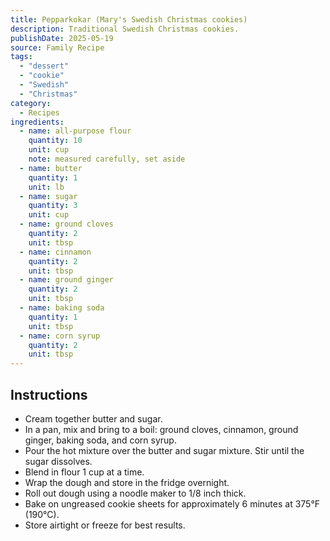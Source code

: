 ```yaml
---
title: Pepparkokar (Mary's Swedish Christmas cookies)
description: Traditional Swedish Christmas cookies. 
publishDate: 2025-05-19
source: Family Recipe
tags:
  - "dessert"
  - "cookie"
  - "Swedish"
  - "Christmas"
category:
  - Recipes
ingredients:
  - name: all-purpose flour
    quantity: 10
    unit: cup
    note: measured carefully, set aside
  - name: butter
    quantity: 1
    unit: lb
  - name: sugar
    quantity: 3
    unit: cup
  - name: ground cloves
    quantity: 2
    unit: tbsp
  - name: cinnamon
    quantity: 2
    unit: tbsp
  - name: ground ginger
    quantity: 2
    unit: tbsp
  - name: baking soda
    quantity: 1
    unit: tbsp
  - name: corn syrup
    quantity: 2
    unit: tbsp
---
```


## Instructions

- Cream together butter and sugar.
- In a pan, mix and bring to a boil: ground cloves, cinnamon, ground ginger, baking soda, and corn syrup.
- Pour the hot mixture over the butter and sugar mixture. Stir until the sugar dissolves.
- Blend in flour 1 cup at a time.
- Wrap the dough and store in the fridge overnight.
- Roll out dough using a noodle maker to 1/8 inch thick.
- Bake on ungreased cookie sheets for approximately 6 minutes at 375°F (190°C).
- Store airtight or freeze for best results.
